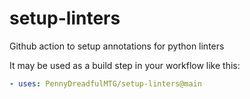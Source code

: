 # setup-linters

Github action to setup annotations for python linters

It may be used as a build step in your workflow like this:

```yaml
- uses: PennyDreadfulMTG/setup-linters@main
```
